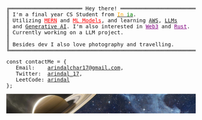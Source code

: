 <pre>
╔═══════════════════════ Hey there! ════════════════════════╗
║ I'm a final year CS Student from <a href="https://www.incredibleindia.org/content/incredible-india-v2/en.html"><span style="color: orange;">In</span><span style="color: white;">d</span><span style="color: green;">ia</span></a>.                   ║    😁 <a href="https://arindal1.github.io/dev-portfolio-2/">Arindal Char</a>
║ Utilizing <a href="https://www.mongodb.com/resources/languages/mern-stack-tutorial" style="color: red;">MERN</a> and <a href="https://lakefs.io/blog/machine-learning-architecture/" style="color: red;">ML Models</a>, and learning <a href="https://docs.aws.amazon.com/">AWS</a>, <a href="https://cloud.google.com/ai/llms">LLMs</a>      ║     ├─ Development
║ and <a href="https://cloud.google.com/use-cases/generative-ai">Generative AI</a>. I'm also interested in <a href="https://hbr.org/2022/05/what-is-web3" style="color: purple;">Web3</a> and <a href="https://doc.rust-lang.org/stable/" style="color: purple;">Rust</a>.  ║     │   ├─ <a href="https://github.com/arindal1/minesweeper-ReactJS">Minesweeper</a>
║ Currently working on a LLM project.                       ║     │   └─ <a href=" ">Chat Room</a>
║                                                           ║     └─ Machine Learning
║ Besides dev I also love photography and travelling.       ║         ├─ <a href="https://github.com/arindal1/anomaly-threat-hunter-ml">Nethunter</a>
╚═══════════════════════════════════════════════════════════╝         └─ <a href="https://github.com/arindal1/yolov5-onnx-object-recognition">YOLOv5</a>
</pre>

<pre>
const contactMe = {
   Email:    <a href = "mailto: arindalchar17@gmail.com">arindalchar17@gmail.com</a>,
   Twitter:  <a href="https://twitter.com/arindal_17">arindal_17</a>,
   LeetCode: <a href="https://leetcode.com/arindal/">arindal</a>
};
</pre>
![header](res/14.png)

<!-- ![arindal1 stats](https://github-readme-stats.vercel.app/api?username=arindal1&show_icons=true&theme=tokyonight) -->
